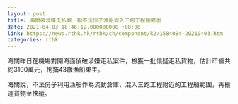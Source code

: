 ```yaml
---
layout: post
title: 海關破涉嫌走私案　指不法份子漁船混入三跑工程船範圍
date: 2021-04-03 18:46:12.000000000 +08:00
link: https://news.rthk.hk/rthk/ch/component/k2/1584084-20210403.htm
categories: rthk
---
```


海關昨日在機場對開海面偵破涉嫌走私案件，檢獲一批懷疑走私貨物，估計市值共約3100萬元，拘捕43歲漁船東主。 

海關說，不法份子利用漁船作為流動倉庫，混入三跑工程附近的工程船範圍，再搬運貨物至快艇。
